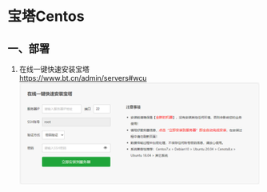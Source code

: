 # 宝塔Centos
## 一、部署
1. 在线一键快速安装宝塔<br/>
https://www.bt.cn/admin/servers#wcu
![bt_01](https://github.com/hebin86010/Nodejs_AfterEnd/blob/main/%E6%96%87%E6%A1%A3/%E9%83%A8%E7%BD%B2/%E6%88%AA%E5%9B%BE/bt-01.png)
